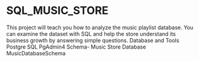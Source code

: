 # SQL_MUSIC_STORE
This project will teach you how to analyze the music playlist database. You can examine the dataset with SQL and help the store understand its business growth by answering simple questions.
Database and Tools
Postgre SQL
PgAdmin4
Schema- Music Store Database
MusicDatabaseSchema
